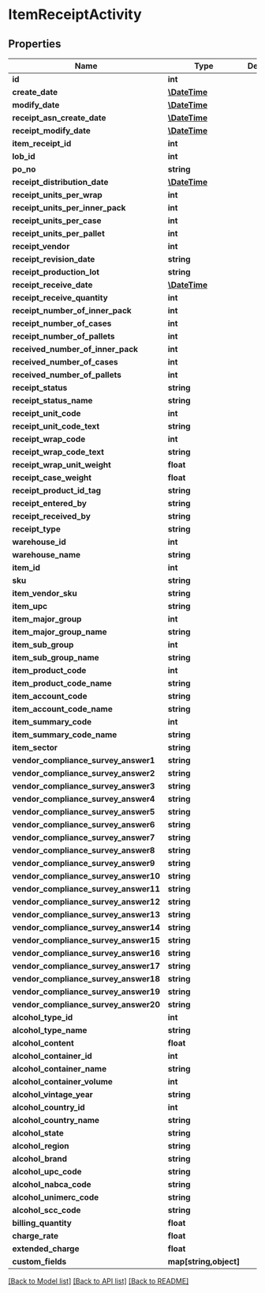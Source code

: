 # ItemReceiptActivity

## Properties
Name | Type | Description | Notes
------------ | ------------- | ------------- | -------------
**id** | **int** |  | [optional] 
**create_date** | [**\DateTime**](\DateTime.md) |  | [optional] 
**modify_date** | [**\DateTime**](\DateTime.md) |  | [optional] 
**receipt_asn_create_date** | [**\DateTime**](\DateTime.md) |  | [optional] 
**receipt_modify_date** | [**\DateTime**](\DateTime.md) |  | [optional] 
**item_receipt_id** | **int** |  | [optional] 
**lob_id** | **int** |  | 
**po_no** | **string** |  | [optional] 
**receipt_distribution_date** | [**\DateTime**](\DateTime.md) |  | [optional] 
**receipt_units_per_wrap** | **int** |  | [optional] 
**receipt_units_per_inner_pack** | **int** |  | [optional] 
**receipt_units_per_case** | **int** |  | [optional] 
**receipt_units_per_pallet** | **int** |  | [optional] 
**receipt_vendor** | **int** |  | [optional] 
**receipt_revision_date** | **string** |  | [optional] 
**receipt_production_lot** | **string** |  | [optional] 
**receipt_receive_date** | [**\DateTime**](\DateTime.md) |  | [optional] 
**receipt_receive_quantity** | **int** |  | [optional] 
**receipt_number_of_inner_pack** | **int** |  | [optional] 
**receipt_number_of_cases** | **int** |  | [optional] 
**receipt_number_of_pallets** | **int** |  | [optional] 
**received_number_of_inner_pack** | **int** |  | [optional] 
**received_number_of_cases** | **int** |  | [optional] 
**received_number_of_pallets** | **int** |  | [optional] 
**receipt_status** | **string** |  | [optional] 
**receipt_status_name** | **string** |  | [optional] 
**receipt_unit_code** | **int** |  | [optional] 
**receipt_unit_code_text** | **string** |  | [optional] 
**receipt_wrap_code** | **int** |  | [optional] 
**receipt_wrap_code_text** | **string** |  | [optional] 
**receipt_wrap_unit_weight** | **float** |  | [optional] 
**receipt_case_weight** | **float** |  | [optional] 
**receipt_product_id_tag** | **string** |  | [optional] 
**receipt_entered_by** | **string** |  | [optional] 
**receipt_received_by** | **string** |  | [optional] 
**receipt_type** | **string** |  | [optional] 
**warehouse_id** | **int** |  | [optional] 
**warehouse_name** | **string** |  | [optional] 
**item_id** | **int** |  | [optional] 
**sku** | **string** |  | [optional] 
**item_vendor_sku** | **string** |  | [optional] 
**item_upc** | **string** |  | [optional] 
**item_major_group** | **int** |  | [optional] 
**item_major_group_name** | **string** |  | [optional] 
**item_sub_group** | **int** |  | [optional] 
**item_sub_group_name** | **string** |  | [optional] 
**item_product_code** | **int** |  | [optional] 
**item_product_code_name** | **string** |  | [optional] 
**item_account_code** | **string** |  | [optional] 
**item_account_code_name** | **string** |  | [optional] 
**item_summary_code** | **int** |  | [optional] 
**item_summary_code_name** | **string** |  | [optional] 
**item_sector** | **string** |  | [optional] 
**vendor_compliance_survey_answer1** | **string** |  | [optional] 
**vendor_compliance_survey_answer2** | **string** |  | [optional] 
**vendor_compliance_survey_answer3** | **string** |  | [optional] 
**vendor_compliance_survey_answer4** | **string** |  | [optional] 
**vendor_compliance_survey_answer5** | **string** |  | [optional] 
**vendor_compliance_survey_answer6** | **string** |  | [optional] 
**vendor_compliance_survey_answer7** | **string** |  | [optional] 
**vendor_compliance_survey_answer8** | **string** |  | [optional] 
**vendor_compliance_survey_answer9** | **string** |  | [optional] 
**vendor_compliance_survey_answer10** | **string** |  | [optional] 
**vendor_compliance_survey_answer11** | **string** |  | [optional] 
**vendor_compliance_survey_answer12** | **string** |  | [optional] 
**vendor_compliance_survey_answer13** | **string** |  | [optional] 
**vendor_compliance_survey_answer14** | **string** |  | [optional] 
**vendor_compliance_survey_answer15** | **string** |  | [optional] 
**vendor_compliance_survey_answer16** | **string** |  | [optional] 
**vendor_compliance_survey_answer17** | **string** |  | [optional] 
**vendor_compliance_survey_answer18** | **string** |  | [optional] 
**vendor_compliance_survey_answer19** | **string** |  | [optional] 
**vendor_compliance_survey_answer20** | **string** |  | [optional] 
**alcohol_type_id** | **int** |  | [optional] 
**alcohol_type_name** | **string** |  | [optional] 
**alcohol_content** | **float** |  | [optional] 
**alcohol_container_id** | **int** |  | [optional] 
**alcohol_container_name** | **string** |  | [optional] 
**alcohol_container_volume** | **int** |  | [optional] 
**alcohol_vintage_year** | **string** |  | [optional] 
**alcohol_country_id** | **int** |  | [optional] 
**alcohol_country_name** | **string** |  | [optional] 
**alcohol_state** | **string** |  | [optional] 
**alcohol_region** | **string** |  | [optional] 
**alcohol_brand** | **string** |  | [optional] 
**alcohol_upc_code** | **string** |  | [optional] 
**alcohol_nabca_code** | **string** |  | [optional] 
**alcohol_unimerc_code** | **string** |  | [optional] 
**alcohol_scc_code** | **string** |  | [optional] 
**billing_quantity** | **float** |  | [optional] 
**charge_rate** | **float** |  | [optional] 
**extended_charge** | **float** |  | [optional] 
**custom_fields** | **map[string,object]** |  | [optional] 

[[Back to Model list]](../README.md#documentation-for-models) [[Back to API list]](../README.md#documentation-for-api-endpoints) [[Back to README]](../README.md)


